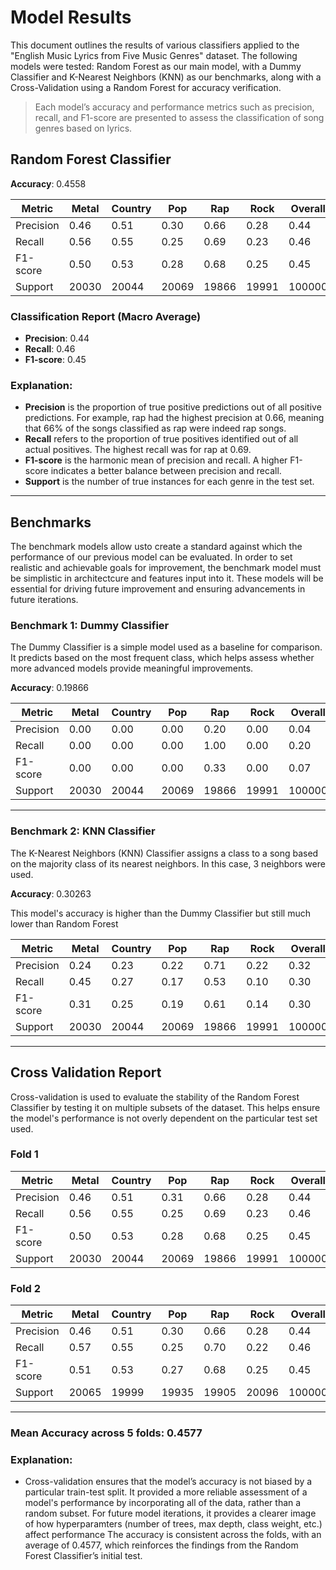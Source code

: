 # Model Results

This document outlines the results of various classifiers applied to the "English Music Lyrics from Five Music Genres" dataset. The following models were tested: Random Forest as our main model, with a Dummy Classifier and K-Nearest Neighbors (KNN) as our benchmarks, along with a Cross-Validation using a Random Forest for accuracy verification.

> Each model’s accuracy and performance metrics such as precision, recall, and F1-score are presented to assess the classification of song genres based on lyrics.

## Random Forest Classifier

**Accuracy**: 0.4558

| Metric    | Metal | Country | Pop   | Rap   | Rock  | Overall |
| --------- | ----- | ------- | ----- | ----- | ----- | ------- |
| Precision | 0.46  | 0.51    | 0.30  | 0.66  | 0.28  | 0.44    |
| Recall    | 0.56  | 0.55    | 0.25  | 0.69  | 0.23  | 0.46    |
| F1-score  | 0.50  | 0.53    | 0.28  | 0.68  | 0.25  | 0.45    |
| Support   | 20030 | 20044   | 20069 | 19866 | 19991 | 100000  |

### Classification Report (Macro Average)

- **Precision**: 0.44
- **Recall**: 0.46
- **F1-score**: 0.45

### Explanation:

- **Precision** is the proportion of true positive predictions out of all positive predictions. For example, rap had the highest precision at 0.66, meaning that 66% of the songs classified as rap were indeed rap songs.
- **Recall** refers to the proportion of true positives identified out of all actual positives. The highest recall was for rap at 0.69.
- **F1-score** is the harmonic mean of precision and recall. A higher F1-score indicates a better balance between precision and recall.
- **Support** is the number of true instances for each genre in the test set.

---
## Benchmarks

The benchmark models allow usto create a standard against which the performance of our previous model can be evaluated. In order to set realistic and achievable goals for improvement, the benchmark model must be simplistic in architectcure and features input into it. These models will be essential for driving future improvement and ensuring advancements in future iterations.

### Benchmark 1: Dummy Classifier

The Dummy Classifier is a simple model used as a baseline for comparison. It predicts based on the most frequent class, which helps assess whether more advanced models provide meaningful improvements.

**Accuracy**: 0.19866

| Metric    | Metal | Country | Pop   | Rap   | Rock  | Overall |
| --------- | ----- | ------- | ----- | ----- | ----- | ------- |
| Precision | 0.00  | 0.00    | 0.00  | 0.20  | 0.00  | 0.04    |
| Recall    | 0.00  | 0.00    | 0.00  | 1.00  | 0.00  | 0.20    |
| F1-score  | 0.00  | 0.00    | 0.00  | 0.33  | 0.00  | 0.07    |
| Support   | 20030 | 20044   | 20069 | 19866 | 19991 | 100000  |

---

### Benchmark 2: KNN Classifier

The K-Nearest Neighbors (KNN) Classifier assigns a class to a song based on the majority class of its nearest neighbors. In this case, 3 neighbors were used.

**Accuracy**: 0.30263

This model's accuracy is higher than the Dummy Classifier but still much lower than Random Forest

| Metric    | Metal | Country | Pop   | Rap   | Rock  | Overall |
| --------- | ----- | ------- | ----- | ----- | ----- | ------- |
| Precision | 0.24  | 0.23    | 0.22  | 0.71  | 0.22  | 0.32    |
| Recall    | 0.45  | 0.27    | 0.17  | 0.53  | 0.10  | 0.30    |
| F1-score  | 0.31  | 0.25    | 0.19  | 0.61  | 0.14  | 0.30    |
| Support   | 20030 | 20044   | 20069 | 19866 | 19991 | 100000  |

---

## Cross Validation Report

Cross-validation is used to evaluate the stability of the Random Forest Classifier by testing it on multiple subsets of the dataset. This helps ensure the model's performance is not overly dependent on the particular test set used.

### Fold 1

| Metric    | Metal | Country | Pop   | Rap   | Rock  | Overall |
| --------- | ----- | ------- | ----- | ----- | ----- | ------- |
| Precision | 0.46  | 0.51    | 0.31  | 0.66  | 0.28  | 0.44    |
| Recall    | 0.56  | 0.55    | 0.25  | 0.69  | 0.23  | 0.46    |
| F1-score  | 0.50  | 0.53    | 0.28  | 0.68  | 0.25  | 0.45    |
| Support   | 20030 | 20044   | 20069 | 19866 | 19991 | 100000  |

### Fold 2

| Metric    | Metal | Country | Pop   | Rap   | Rock  | Overall |
| --------- | ----- | ------- | ----- | ----- | ----- | ------- |
| Precision | 0.46  | 0.51    | 0.30  | 0.66  | 0.28  | 0.44    |
| Recall    | 0.57  | 0.55    | 0.25  | 0.70  | 0.22  | 0.46    |
| F1-score  | 0.51  | 0.53    | 0.27  | 0.68  | 0.25  | 0.45    |
| Support   | 20065 | 19999   | 19935 | 19905 | 20096 | 100000  |

---

### Mean Accuracy across 5 folds: 0.4577

### Explanation:

- Cross-validation ensures that the model’s accuracy is not biased by a particular train-test split. It provided a more reliable assessment of a model's performance by incorporating all of the data, rather than a random subset. For future model iterations, it provides a clearer image of how hyperparamters (number of trees, max depth, class weight, etc.) affect performance The accuracy is consistent across the folds, with an average of 0.4577, which reinforces the findings from the Random Forest Classifier’s initial test.
